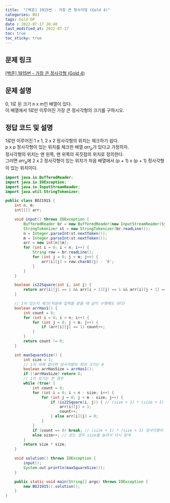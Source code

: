 ```yaml
---
title:  "[백준] 1915번 - 가장 큰 정사각형 (Gold 4)"
categories: BOJ
tags: Gold DP
date : 2022-07-17 20:40
last_modified_at: 2022-07-17
toc: true
toc_sticky: true
---
```


## 문제 링크

[[백준] 1915번 - 가장 큰 정사각형 (Gold 4)](https://www.acmicpc.net/problem/1915)

## 문제 설명

0, 1로 된 크기 n x m인 배열이 있다.  
이 배열에서 1로만 이루어진 가장 큰 정사각형의 크기를 구하시오.

## 정답 코드 및 설명

1로만 이루어진 1 x 1, 2 x 2 정사각형의 위치는 체크하기 쉽다.  
p x p 정사각형이 있는 위치를 체크한 배열 $arr_p$가 있다고 가정하자.  
정사각형의 위치는 맨 왼쪽, 맨 위쪽의 꼭짓점의 위치로 정의한다.  
그러면 $arr_p$에 2 x 2 정사각형이 있는 위치가 처음 배열에서 (p + 1) x (p + 1) 정사각형이 있는 위치이다.

```java
import java.io.BufferedReader;
import java.io.IOException;
import java.io.InputStreamReader;
import java.util.StringTokenizer;

public class BOJ1915 {
    int n, m;
    int[][] arr;

    void input() throws IOException {
        BufferedReader br = new BufferedReader(new InputStreamReader(System.in));
        StringTokenizer st = new StringTokenizer(br.readLine());
        n = Integer.parseInt(st.nextToken());
        m = Integer.parseInt(st.nextToken());
        arr = new int[n][m];
        for (int i = 0; i < n; i++) {
            String row = br.readLine();
            for (int j = 0; j < m; j++) {
                arr[i][j] = row.charAt(j) - '0';
            }
        }
    }

    boolean is22Square(int i, int j) {
        return arr[i][j] == 1 && arr[i + 1][j] == 1 && arr[i][j + 1] == 1 && arr[i + 1][j + 1] == 1;
    }

    // 1이 있는지 체크(처음에 입력을 받을 때 같이 수행해도 된다)
    boolean arrHas1() {
        int count = 0;
        for (int i = 0; i < n; i++) {
            for (int j = 0; j < m; j++) {
                if (arr[i][j] == 1) count++;
            }
        }
        return count != 0;
    }

    int maxSquareSize() {
        int size = 1;
        // 1이 아예 없다면 정사각형의 최대 크기는 0
        boolean arrHasSize = arrHas1();
        if (!arrHasSize) return 0;
        // 1이 있기는 한 경우
        while (true) {
            int count = 0;
            for (int i = 0; i < n - size; i++) {
                for (int j = 0; j < m - size; j++) {
                    if (is22Square(i, j)) { // (size + 1) * (size + 1) 정사각형 체크
                        arr[i][j] = 1;
                        count++;
                    } else arr[i][j] = 0;
                }
            }
            if (count == 0) break; // (size + 1) * (size + 1) 정사각형이 없는 경우
            else size++; // 있는 경우 size를 늘려서 다시 탐색
        }
        return size * size;
    }

    void solution() throws IOException {
        input();
        System.out.println(maxSquareSize());
    }

    public static void main(String[] args) throws IOException {
        new BOJ1915().solution();
    }
}

```
